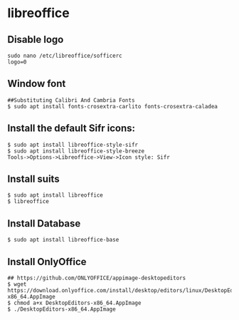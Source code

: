 libreoffice
===========

## Disable logo

    sudo nano /etc/libreoffice/sofficerc
    logo=0

## Window font

    ##Substituting Calibri And Cambria Fonts
    $ sudo apt install fonts-crosextra-carlito fonts-crosextra-caladea

## Install the default Sifr icons:

    $ sudo apt install libreoffice-style-sifr
    $ sudo apt install libreoffice-style-breeze
    Tools->Options->Libreoffice->View->Icon style: Sifr

## Install suits

    $ sudo apt install libreoffice
    $ libreoffice

## Install Database

    $ sudo apt install libreoffice-base

## Install OnlyOffice

    ## https://github.com/ONLYOFFICE/appimage-desktopeditors
    $ wget https://download.onlyoffice.com/install/desktop/editors/linux/DesktopEditors-x86_64.AppImage
    $ chmod a+x DesktopEditors-x86_64.AppImage
    $ ./DesktopEditors-x86_64.AppImage
